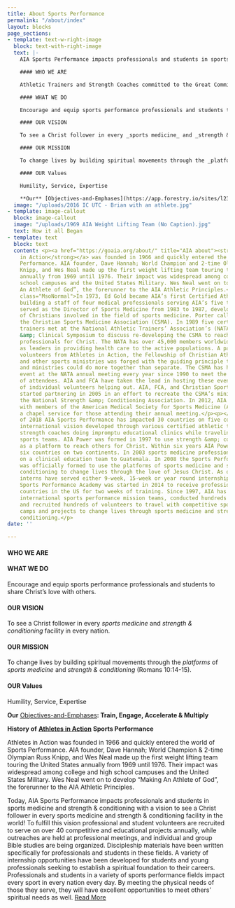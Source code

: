 ```yaml
---
title: About Sports Performance
permalink: "/about/index"
layout: blocks
page_sections:
- template: text-w-right-image
  block: text-with-right-image
  text: |-
    AIA Sports Performance impacts professionals and students in sports medicine and strength & conditioning with a vision to see a Christ follower in every sports medicine and strength & conditioning facility in the world! To fulfill this vision professional and student volunteers are recruited to serve on over 40 competitive and educational projects annually, while outreaches are held at professional meetings, and individual and group Bible studies are being organized. Discipleship materials have been written specifically for professionals and students in these fields. A variety of internship opportunities have been developed for students and young professionals seeking to establish a spiritual foundation to their careers. Professionals and students in a variety of sports performance fields impact every sport in every nation every day. _By meeting the physical needs of those they serve, they will have excellent opportunities to meet others’ spiritual needs as well._

    #### WHO WE ARE

    Athletic Trainers and Strength Coaches committed to the Great Commission.

    #### WHAT WE DO

    Encourage and equip sports performance professionals and students to share Christ’s love with others.

    #### OUR VISION

    To see a Christ follower in every _sports medicine_ and _strength & conditioning_ facility in every nation.

    #### OUR MISSION

    To change lives by building spiritual movements through the _platforms_ of _sports medicine_ and _strength & conditioning_ (Romans 10:14-15).

    #### OUR Values

    Humility, Service, Expertise

    **Our** [Objectives-and-Emphases](https://app.forestry.io/sites/l23gvhvzqg-abq/body-media//uploads/Objectives-and-Emphases.pdf "Objectives-and-Emphases.pdf")**: Train, Engage, Accelerate & Multiply**
  image: "/uploads/2016 IC UTC - Brian with an athlete.jpg"
- template: image-callout
  block: image-callout
  image: "/uploads/1969 AIA Weight Lifting Team (No Caption).jpg"
  text: How it all Began
- template: text
  block: text
  content: <p><a href="https://goaia.org/about/" title="AIA about"><strong>Athletes
    in Action</strong></a> was founded in 1966 and quickly entered the world of Sports
    Performance. AIA founder, Dave Hannah; World Champion and 2-time Olympian Russ
    Knipp, and Wes Neal made up the first weight lifting team touring the United States
    annually from 1969 until 1976. Their impact was widespread among college and high
    school campuses and the United States Military. Wes Neal went on to develop “Making
    An Athlete of God”, the forerunner to the AIA Athletic Principles.</p><p></p><p
    class="MsoNormal">In 1973, Ed Gold became AIA’s first Certified Athletic Trainer,
    building a staff of four medical professionals serving AIA’s five teams. Jim Porter
    served as the Director of Sports Medicine from 1983 to 1987, developing a network
    of Christians involved in the field of sports medicine. Porter called the group
    the Christian Sports Medicine Association (CSMA). In 1989 five certified athletic
    trainers met at the National Athletic Trainers’ Association’s (NATA) Annual Meeting
    &amp; Clinical Symposium to discuss re-developing the CSMA to reach sports medicine
    professionals for Christ. The NATA has over 45,000 members worldwide who are recognized
    as leaders in providing health care to the active populations. A partnership of
    volunteers from Athletes in Action, the Fellowship of Christian Athletes (FCA)
    and other sports ministries was forged with the guiding principle that these individuals
    and ministries could do more together than separate. The CSMA has held an outreach
    event at the NATA annual meeting every year since 1990 to meet the needs of thousands
    of attendees. AIA and FCA have taken the lead in hosting these events with a variety
    of individual volunteers helping out. AIA, FCA, and Christian Sports Performance
    started partnering in 2005 in an effort to recreate the CSMA’s ministry within
    the National Strength &amp; Conditioning Association. In 2012, AIA began partnering
    with members of the American Medical Society for Sports Medicine (AMSSM) to provide
    a chapel service for those attending their annual meeting.</p><p></p><p class="MsoNormal">As
    of 2018 AIA Sports Performance has impacted 30 countries on five continents. The
    international vision developed through various certified athletic trainers and
    strength coaches doing impromptu educational clinics while traveling with AIA
    sports teams. AIA Power was formed in 1997 to use strength &amp; conditioning
    as a platform to reach others for Christ. Within six years AIA Power impacted
    six countries on two continents. In 2003 sports medicine professionals were included
    on a clinical education team to Guatemala. In 2008 the Sports Performance Department
    was officially formed to use the platforms of sports medicine and strength &amp;
    conditioning to change lives through the love of Jesus Christ. As of 2018, fifty-four
    interns have served either 9-week, 15-week or year round internships. The International
    Sports Performance Academy was started in 2014 to receive professionals from others
    countries in the US for two weeks of training. Since 1997, AIA has sent out forty-seven
    international sports performance mission teams, conducted hundreds of clinics,
    and recruited hundreds of volunteers to travel with competitive sports tours,
    camps and projects to change lives through sports medicine and strength &amp;
    conditioning.</p>
date: ''

---
```

#### WHO WE ARE

#### WHAT WE DO

Encourage and equip sports performance professionals and students to share Christ’s love with others.

#### OUR VISION

To see a Christ follower in every _sports medicine_ and _strength & conditioning_ facility in every nation.

#### OUR MISSION

To change lives by building spiritual movements through the _platforms_ of _sports medicine_ and _strength & conditioning_ (Romans 10:14-15).

#### OUR Values

Humility, Service, Expertise

**Our** [Objectives-and-Emphases](/uploads/Objectives-and-Emphases.pdf "Objectives-and-Emphases.pdf")**: Train, Engage, Accelerate & Multiply**

**History of** [**Athletes in Action**](https://goaia.org/about/ "AIA about") **Sports Performance**

Athletes in Action was founded in 1966 and quickly entered the world of Sports Performance. AIA founder, Dave Hannah; World Champion & 2-time Olympian Russ Knipp, and Wes Neal made up the first weight lifting team touring the United States annually from 1969 until 1976. Their impact was widespread among college and high school campuses and the United States Military. Wes Neal went on to develop “Making An Athlete of God”, the forerunner to the AIA Athletic Principles.

Today, AIA Sports Performance impacts professionals and students in sports medicine and strength & conditioning with a vision to see a Christ follower in every sports medicine and strength & conditioning facility in the world! To fulfill this vision professional and student volunteers are recruited to serve on over 40 competitive and educational projects annually, while outreaches are held at professional meetings, and individual and group Bible studies are being organized. Discipleship materials have been written specifically for professionals and students in these fields. A variety of internship opportunities have been developed for students and young professionals seeking to establish a spiritual foundation to their careers. Professionals and students in a variety of sports performance fields impact every sport in every nation every day. By meeting the physical needs of those they serve, they will have excellent opportunities to meet others’ spiritual needs as well. [Read More](/uploads/AIA-Sports-Performance-History-Web-Version-revised-7-20-18-1.pdf "AIA-Sports-Performance-History-Web-Version-revised-7-20-18-1.pdf")